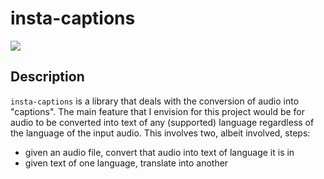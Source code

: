 # insta-captions

[![](https://img.shields.io/badge/project-link-green)](https://github.com/DavidCendejas/insta-captions)

## Description

`insta-captions` is a library that deals with the conversion of audio into "captions". The main feature that I envision for this project would be for audio to be converted into text of any (supported) language regardless of the language of the input audio. This involves two, albeit involved, steps:

- given an audio file, convert that audio into text of language it is in
- given text of one language, translate into another
